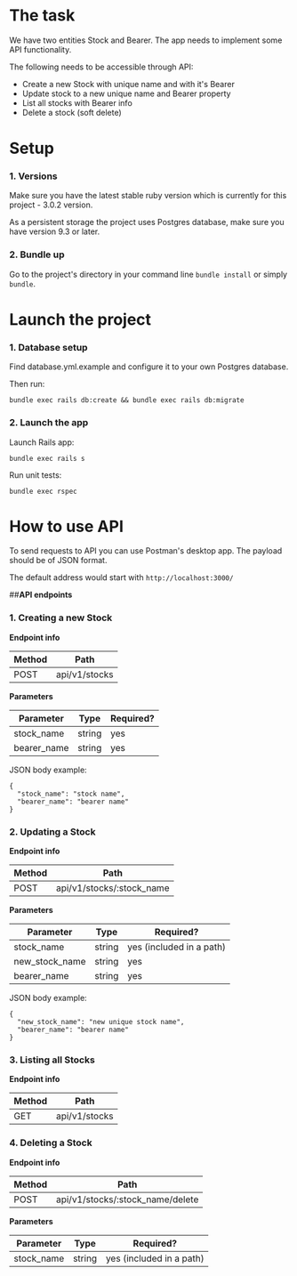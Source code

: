# The task
We have two entities Stock and Bearer. The app needs to implement some API functionality.

The following needs to be accessible through API:
- Create a new Stock with unique name and with it's Bearer
- Update stock to a new unique name and Bearer property
- List all stocks with Bearer info
- Delete a stock (soft delete)

# Setup
### 1. Versions
Make sure you have the latest stable ruby version which is currently for this project - 3.0.2 version.

As a persistent storage the project uses Postgres database, make sure you have version 9.3 or later.

### 2. Bundle up
Go to the project's directory in your command line `bundle install` or simply `bundle`.

# Launch the project
### 1. Database setup
Find database.yml.example and configure it to your own Postgres database.

Then run:
```
bundle exec rails db:create && bundle exec rails db:migrate
```

### 2. Launch the app
Launch Rails app:
```
bundle exec rails s
```


Run unit tests:
```
bundle exec rspec
```

# How to use API
To send requests to API you can use Postman's desktop app. The payload should be of JSON format.

The default address would start with `http://localhost:3000/`

##**API endpoints**

### 1. Creating a new Stock
**Endpoint info**

Method | Path
------------ | -------------
POST | api/v1/stocks

**Parameters**

Parameter | Type | Required?
------------ | ------------- | -------------
stock_name | string | yes
bearer_name | string | yes

JSON body example:
```
{
  "stock_name": "stock name",
  "bearer_name": "bearer name"
}
```

### 2. Updating a Stock
**Endpoint info**

Method | Path
------------ | -------------
POST | api/v1/stocks/:stock_name

**Parameters**

Parameter | Type | Required?
------------ | ------------- | -------------
stock_name | string | yes (included in a path)
new_stock_name | string | yes
bearer_name | string | yes

JSON body example:
```
{
  "new_stock_name": "new unique stock name",
  "bearer_name": "bearer name"
}
```

### 3. Listing all Stocks
**Endpoint info**

Method | Path
------------ | -------------
GET | api/v1/stocks

### 4. Deleting a Stock
**Endpoint info**

Method | Path
------------ | -------------
POST | api/v1/stocks/:stock_name/delete

**Parameters**

Parameter | Type | Required?
------------ | ------------- | -------------
stock_name | string | yes (included in a path)
